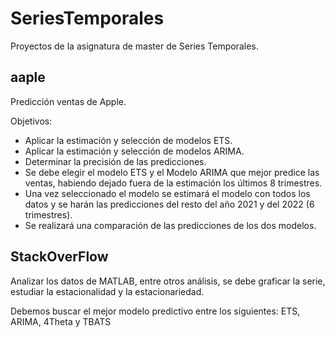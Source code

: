# SeriesTemporales

Proyectos de la asignatura de master de Series Temporales.


## aaple

<p>Predicci&oacute;n ventas de Apple.</p>
<p>Objetivos:</p>
<ul>
<li>Aplicar la estimaci&oacute;n y selecci&oacute;n de modelos ETS.</li>
<li>Aplicar la estimaci&oacute;n y selecci&oacute;n de modelos ARIMA.</li>
<li>Determinar la precisi&oacute;n de las predicciones.</li>
<li>Se debe elegir el modelo ETS y el Modelo ARIMA que mejor predice las ventas, habiendo dejado fuera de la estimaci&oacute;n los &uacute;ltimos 8 trimestres.</li>
<li>Una vez seleccionado el modelo se estimar&aacute; el modelo con todos los datos y se har&aacute;n las predicciones del resto del a&ntilde;o 2021 y del 2022 (6 trimestres).</li>
<li>Se realizar&aacute; una comparaci&oacute;n de las predicciones de los dos modelos.</li>
</ul>


## StackOverFlow

Analizar los datos de MATLAB, entre otros análisis, se debe graficar la serie, estudiar la estacionalidad y la estacionariedad.

Debemos buscar el mejor modelo predictivo entre los siguientes:
  ETS, ARIMA, 4Theta y TBATS
